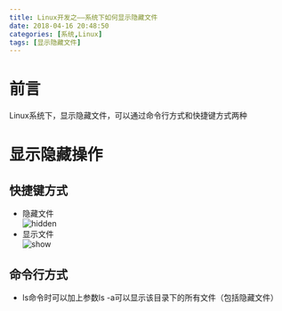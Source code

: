 ```yaml
---
title: Linux开发之——系统下如何显示隐藏文件
date: 2018-04-16 20:48:50
categories: [系统,Linux]
tags: [显示隐藏文件]
---
```

# 前言
Linux系统下，显示隐藏文件，可以通过命令行方式和快捷键方式两种 

<!--more-->

# 显示隐藏操作 
## 快捷键方式
- 隐藏文件   
![hidden][1]     
- 显示文件   
![show][2]
## 命令行方式 
- ls命令时可以加上参数ls -a可以显示该目录下的所有文件（包括隐藏文件）



[1]: http://bolo-imgs.pgzxc.com/Linux-hidden.png
[2]: http://bolo-imgs.pgzxc.com/Linux-show.png   